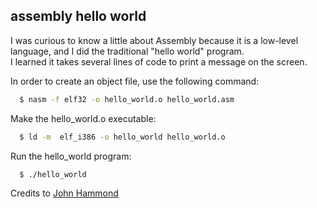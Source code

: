 ## assembly hello world

I was curious to know a little about Assembly because it is a low-level language, and I did the traditional "hello world" program.<br>
I learned it takes several lines of code to print a message on the screen.

In order to create an object file, use the following command:

```bash
  $ nasm -f elf32 -o hello_world.o hello_world.asm
```

Make the hello_world.o executable:
```bash
  $ ld -m  elf_i386 -o hello_world hello_world.o
```

Run the hello_world program:
```bash
  $ ./hello_world
```

Credits to [John Hammond](https://www.youtube.com/watch?v=HgEGAaYdABA&ab_channel=JohnHammond)
